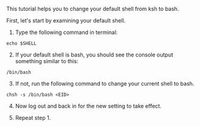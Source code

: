 This tutorial helps you to change your default shell from ksh to bash. 

First, let's start by examining your default shell.

1. Type the following command in terminal:
```unix
echo $SHELL
```

2. If your default shell is bash, you should see the console output something similar to this:
```unix
/bin/bash
```

3. If not, run the following command to change your current shell to bash.  
```unix
chsh -s /bin/bash <EID>
```

4. Now log out and back in for the new setting to take effect. 

5. Repeat step 1. 
